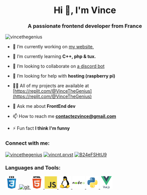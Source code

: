 <h1 align="center">Hi 👋, I'm Vince</h1>
<h3 align="center">A passionate frontend developer from France</h3>

<p align="left"> <img src="https://komarev.com/ghpvc/?username=vincethegenius&label=Profile%20views&color=0e75b6&style=flat" alt="vincethegenius" /> </p>

- 🔭 I’m currently working on [my website,](https://me.vincethegenius.repl.co)

- 🌱 I’m currently learning **C++, php & tux.**

- 👯 I’m looking to collaborate on [a discord bot](https://replit.com/@VinceTheGenius/Twiiqzou)

- 🤝 I’m looking for help with **hosting (raspberry pi)**

- 👨‍💻 All of my projects are available at [https://replit.com/@VinceTheGenius](https://replit.com/@VinceTheGenius)

- 💬 Ask me about **FrontEnd dev**

- 📫 How to reach me **contactezvince@gmail.com**

- ⚡ Fun fact **I think I'm funny**

<h3 align="left">Connect with me:</h3>
<p align="left">
<a href="https://twitter.com/vincethegenius" target="blank"><img align="center" src="https://raw.githubusercontent.com/rahuldkjain/github-profile-readme-generator/master/src/images/icons/Social/twitter.svg" alt="vincethegenius" height="30" width="40" /></a>
<a href="https://instagram.com/vincnt.prvst" target="blank"><img align="center" src="https://raw.githubusercontent.com/rahuldkjain/github-profile-readme-generator/master/src/images/icons/Social/instagram.svg" alt="vincnt.prvst" height="30" width="40" /></a>
<a href="https://discord.gg/B24eFSHtU9" target="blank"><img align="center" src="https://raw.githubusercontent.com/rahuldkjain/github-profile-readme-generator/master/src/images/icons/Social/discord.svg" alt="B24eFSHtU9" height="30" width="40" /></a>
</p>

<h3 align="left">Languages and Tools:</h3>
<p align="left"> <a href="https://www.w3schools.com/css/" target="_blank" rel="noreferrer"> <img src="https://raw.githubusercontent.com/devicons/devicon/master/icons/css3/css3-original-wordmark.svg" alt="css3" width="40" height="40"/> </a> <a href="https://git-scm.com/" target="_blank" rel="noreferrer"> <img src="https://www.vectorlogo.zone/logos/git-scm/git-scm-icon.svg" alt="git" width="40" height="40"/> </a> <a href="https://www.w3.org/html/" target="_blank" rel="noreferrer"> <img src="https://raw.githubusercontent.com/devicons/devicon/master/icons/html5/html5-original-wordmark.svg" alt="html5" width="40" height="40"/> </a> <a href="https://developer.mozilla.org/en-US/docs/Web/JavaScript" target="_blank" rel="noreferrer"> <img src="https://raw.githubusercontent.com/devicons/devicon/master/icons/javascript/javascript-original.svg" alt="javascript" width="40" height="40"/> </a> <a href="https://www.linux.org/" target="_blank" rel="noreferrer"> <img src="https://raw.githubusercontent.com/devicons/devicon/master/icons/linux/linux-original.svg" alt="linux" width="40" height="40"/> </a> <a href="https://nodejs.org" target="_blank" rel="noreferrer"> <img src="https://raw.githubusercontent.com/devicons/devicon/master/icons/nodejs/nodejs-original-wordmark.svg" alt="nodejs" width="40" height="40"/> </a> <a href="https://www.python.org" target="_blank" rel="noreferrer"> <img src="https://raw.githubusercontent.com/devicons/devicon/master/icons/python/python-original.svg" alt="python" width="40" height="40"/> </a> <a href="https://vuejs.org/" target="_blank" rel="noreferrer"> <img src="https://raw.githubusercontent.com/devicons/devicon/master/icons/vuejs/vuejs-original-wordmark.svg" alt="vuejs" width="40" height="40"/> </a> </p>
